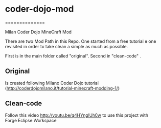# coder-dojo-mod 
==============

Milan Coder Dojo MineCraft Mod

There are two Mod Path in this Repo. One started from a free tutorial e one revisited in order to take clean a simple as much as possible.

First is in the main folder called "original". Second in "clean-code" .

## Original

Is created following Milano Coder Dojo tutorial (http://coderdojomilano.it/tutorial-minecraft-modding-1/)

## Clean-code

Follow this video http://youtu.be/q4HYngIUh0w to use this project with Forge Eclipse Workspace 

